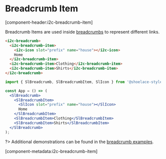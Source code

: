 # Breadcrumb Item

[component-header:i2c-breadcrumb-item]

Breadcrumb Items are used inside [breadcrumbs](/components/breadcrumb) to represent different links.

```html preview
<i2c-breadcrumb>
  <i2c-breadcrumb-item>
    <i2c-icon slot="prefix" name="house"></i2c-icon>
    Home
  </i2c-breadcrumb-item>
  <i2c-breadcrumb-item>Clothing</i2c-breadcrumb-item>
  <i2c-breadcrumb-item>Shirts</i2c-breadcrumb-item>
</i2c-breadcrumb>
```

```jsx react
import { SlBreadcrumb, SlBreadcrumbItem, SlIcon } from '@shoelace-style/shoelace/dist/react';

const App = () => (
  <SlBreadcrumb>
    <SlBreadcrumbItem>
      <SlIcon slot="prefix" name="house"></SlIcon>
      Home
    </SlBreadcrumbItem>
    <SlBreadcrumbItem>Clothing</SlBreadcrumbItem>
    <SlBreadcrumbItem>Shirts</SlBreadcrumbItem>
  </SlBreadcrumb>
);
```

?> Additional demonstrations can be found in the [breadcrumb examples](/components/breadcrumb).

[component-metadata:i2c-breadcrumb-item]
